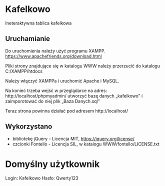 # Kafelkowo
Ineteraktywna tablica kafelkowa

## Uruchamianie
Do uruchomienia należy użyć programu XAMPP.
https://www.apachefriends.org/download.html

Pliki strony znajdujące się w katalogu WWW należy przerzucić do katalogu C:/XAMPP/htdocs

Należy włączyć XAMPPa i uruchomić Apache i MySQL.

Na konieć trzeba wejść w przeglądarce na adres: http://localhost/phpmyadmin/ utworzyć bazę danych „kafelkowo” i zaimporotować do niej plik „Baza Danych.sql”

Teraz strona powinna działać pod adresem http://localhost/

## Wykorzystano
- bibliotekę jQuery - Licencja MIT, https://jquery.org/license/
- czcionki Fontello - Licencja SIL, w katalogu WWW/fontello/LICENSE.txt

# Domyślny użytkownik
Login: Kafelkowo
Hasło: Qwerty123
